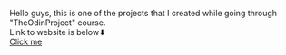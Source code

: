 Hello guys, this is one of the projects that I created while going through "TheOdinProject" course. <br>
Link to website is below⬇ <br>
<a href="https://jarifahmad.github.io/TheOdinProject-LandingPage/">Click me</a>